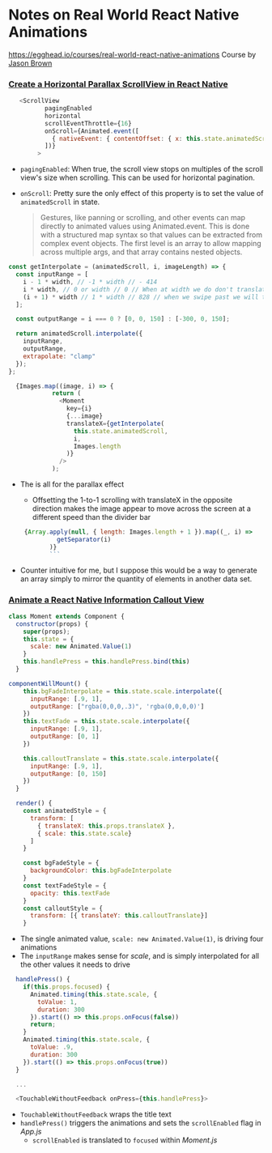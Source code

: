 # Notes on Real World React Native Animations
https://egghead.io/courses/real-world-react-native-animations
Course by [Jason Brown](https://egghead.io/instructors/jason-brown-20a6bf03-254a-428c-9984-dca76cc84f32)


### [Create a Horizontal Parallax ScrollView in React Native](https://github.com/browniefed/examples/tree/realworld/momentparallax/realworld)

```js
   <ScrollView
          pagingEnabled
          horizontal
          scrollEventThrottle={16}
          onScroll={Animated.event([
            { nativeEvent: { contentOffset: { x: this.state.animatedScroll } } }
          ])}
        >
```
+ `pagingEnabled`: When true, the scroll view stops on multiples of the scroll view's size when scrolling. This can be used for horizontal pagination.

+ `onScroll`: Pretty sure the only effect of this property is to set the value of `animatedScroll` in state.
  > Gestures, like panning or scrolling, and other events can map directly to animated values using Animated.event. This is done with a structured map syntax so that values can be extracted from complex event objects. The first level is an array to allow mapping across multiple args, and that array contains nested objects.


```js
const getInterpolate = (animatedScroll, i, imageLength) => {
  const inputRange = [
    i - 1 * width, // -1 * width // - 414
    i * width, // 0 or width // 0 // When at width we do don't translate
    (i + 1) * width // 1 * width // 828 // when we swipe past we will translate 150 left on prev picutre
  ];

  const outputRange = i === 0 ? [0, 0, 150] : [-300, 0, 150];

  return animatedScroll.interpolate({
    inputRange,
    outputRange,
    extrapolate: "clamp"
  });
};
```

```js
  {Images.map((image, i) => {
            return (
              <Moment
                key={i}
                {...image}
                translateX={getInterpolate(
                  this.state.animatedScroll,
                  i,
                  Images.length
                )}
              />
            );
```
+ The is all for the parallax effect 
  + Offsetting the 1-to-1 scrolling with translateX in the opposite direction makes the image appear to move across the screen at a different speed than the divider bar

  ```js
   {Array.apply(null, { length: Images.length + 1 }).map((_, i) =>
            getSeparator(i)
          )}
          ```
+ Counter intuitive for me, but I suppose this would be a way to generate an array simply to mirror the quantity of elements in another data set.

### [Animate a React Native Information Callout View](https://github.com/browniefed/examples/tree/realworld/momentcallout)

```js
class Moment extends Component {
  constructor(props) {
    super(props);
    this.state = {
      scale: new Animated.Value(1)
    }
    this.handlePress = this.handlePress.bind(this)
  }

componentWillMount() {
    this.bgFadeInterpolate = this.state.scale.interpolate({
      inputRange: [.9, 1],
      outputRange: ["rgba(0,0,0,.3)", 'rgba(0,0,0,0)']
    })
    this.textFade = this.state.scale.interpolate({
      inputRange: [.9, 1],
      outputRange: [0, 1]
    })

    this.calloutTranslate = this.state.scale.interpolate({
      inputRange: [.9, 1],
      outputRange: [0, 150]
    })
  }

  render() {
    const animatedStyle = {
      transform: [
        { translateX: this.props.translateX },
        { scale: this.state.scale}
      ]
    }

    const bgFadeStyle = {
      backgroundColor: this.bgFadeInterpolate
    }
    const textFadeStyle = {
      opacity: this.textFade
    }
    const calloutStyle = {
      transform: [{ translateY: this.calloutTranslate}]
    }
```

+ The single animated value, `scale: new Animated.Value(1)`, is driving four animations
+ The `inputRange` makes sense for _scale_, and is simply interpolated for all the other values it needs to drive



```js
  handlePress() {
    if(this.props.focused) {
      Animated.timing(this.state.scale, {
        toValue: 1,
        duration: 300
      }).start(() => this.props.onFocus(false))
      return;
    }
    Animated.timing(this.state.scale, {
      toValue: .9,
      duration: 300
    }).start(() => this.props.onFocus(true))
  }

  ...

  <TouchableWithoutFeedback onPress={this.handlePress}>
  ```

+ `TouchableWithoutFeedback` wraps the title text
+  `handlePress()` triggers the animations and sets the `scrollEnabled` flag in _App.js_
    + `scrollEnabled` is translated to `focused` within _Moment.js_